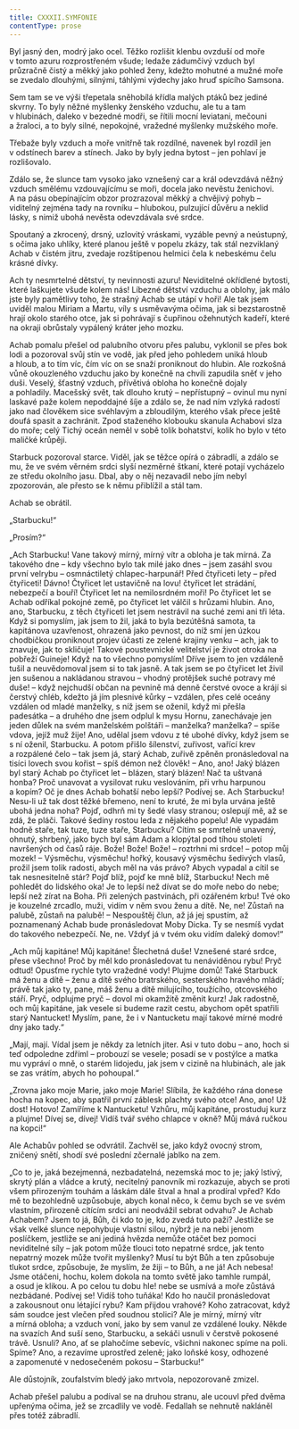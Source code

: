 ```yaml
---
title: CXXXII.SYMFONIE
contentType: prose
---
```


  

Byl jasný den, modrý jako ocel. Těžko rozlišit klenbu ovzduší od moře v tomto azuru rozprostřeném všude; ledaže zádumčivý vzduch byl průzračně čistý a měkký jako pohled ženy, kdežto mohutné a mužné moře se zvedalo dlouhými, silnými, táhlými výdechy jako hruď spícího Samsona.

Sem tam se ve výši třepetala sněhobílá křídla malých ptáků bez jediné skvrny. To byly něžné myšlenky ženského vzduchu, ale tu a tam v hlubinách, daleko v bezedné modři, se řítili mocní leviatani, mečouni a žraloci, a to byly silné, nepokojné, vražedné myšlenky mužského moře.

Třebaže byly vzduch a moře vnitřně tak rozdílné, navenek byl rozdíl jen v odstínech barev a stínech. Jako by byly jedna bytost – jen pohlaví je rozlišovalo.

Zdálo se, že slunce tam vysoko jako vznešený car a král odevzdává něžný vzduch smělému vzdouvajícímu se moři, docela jako nevěstu ženichovi. A na pásu obepínajícím obzor prozrazoval měkký a chvějivý pohyb – viditelný zejména tady na rovníku – hlubokou, pulzující důvěru a neklid lásky, s nimiž ubohá nevěsta odevzdávala své srdce.

Spoutaný a zkrocený, drsný, uzlovitý vráskami, vyzáble pevný a neústupný, s očima jako uhlíky, které planou ještě v popelu zkázy, tak stál nezviklaný Achab v čistém jitru, zvedaje rozštípenou helmici čela k nebeskému čelu krásné dívky.

Ach ty nesmrtelné dětství, ty nevinnosti azuru! Neviditelné okřídlené bytosti, které laškujete všude kolem nás! Líbezné dětství vzduchu a oblohy, jak málo jste byly pamětlivy toho, že strašný Achab se utápí v hoři! Ale tak jsem uviděl malou Miriam a Martu, víly s usměvavýma očima, jak si bezstarostně hrají okolo starého otce, jak si pohrávají s čupřinou ožehnutých kadeří, které na okraji obrůstaly vypálený kráter jeho mozku.

Achab pomalu přešel od palubního otvoru přes palubu, vyklonil se přes bok lodi a pozoroval svůj stín ve vodě, jak před jeho pohledem uniká hloub a hloub, a to tím víc, čím víc on se snaží proniknout do hlubin. Ale rozkošná vůně okouzleného vzduchu jako by konečně na chvíli zapudila sněť v jeho duši. Veselý, šťastný vzduch, přívětivá obloha ho konečně dojaly a pohladily. Macešský svět, tak dlouho krutý – nepřístupný – ovinul mu nyní laskavé paže kolem nepoddajné šíje a zdálo se, že nad ním vzlyká radostí jako nad člověkem sice svéhlavým a zbloudilým, kterého však přece ještě doufá spasit a zachránit. Zpod staženého klobouku skanula Achabovi slza do moře; celý Tichý oceán neměl v sobě tolik bohatství, kolik ho bylo v této maličké krůpěji.

Starbuck pozoroval starce. Viděl, jak se těžce opírá o zábradlí, a zdálo se mu, že ve svém věrném srdci slyší nezměrné štkaní, které potají vycházelo ze středu okolního jasu. Dbal, aby o něj nezavadil nebo jím nebyl zpozorován, ale přesto se k němu přiblížil a stál tam.

Achab se obrátil.

„Starbucku!“

„Prosím?“

„Ach Starbucku! Vane takový mírný, mírný vítr a obloha je tak mírná. Za takového dne – kdy všechno bylo tak milé jako dnes – jsem zasáhl svou první velrybu – osmnáctiletý chlapec-harpunář! Před čtyřiceti lety – před čtyřiceti! Dávno! Čtyřicet let ustavičně na lovu! čtyřicet let strádání, nebezpečí a bouří! Čtyřicet let na nemilosrdném moři! Po čtyřicet let se Achab odříkal pokojné země, po čtyřicet let válčil s hrůzami hlubin. Ano, ano, Starbucku, z těch čtyřiceti let jsem nestrávil na suché zemi ani tři léta. Když si pomyslím, jak jsem to žil, jaká to byla bezútěšná samota, ta kapitánova uzavřenost, ohrazená jako pevnost, do níž smí jen úzkou chodbičkou proniknout projev účasti ze zelené krajiny venku – ach, jak to znavuje, jak to skličuje! Takové poustevnické velitelství je život otroka na pobřeží Guineje! Když na to všechno pomyslím! Dříve jsem to jen vzdáleně tušil a neuvědomoval jsem si to tak jasně. A tak jsem se po čtyřicet let živil jen sušenou a nakládanou stravou – vhodný protějšek suché potravy mé duše! – když nejchudší občan na pevnině má denně čerstvé ovoce a krájí si čerstvý chléb, kdežto já jím plesnivé kůrky – vzdálen, přes celé oceány vzdálen od mladé manželky, s níž jsem se oženil, když mi přešla padesátka – a druhého dne jsem odplul k mysu Hornu, zanechávaje jen jeden důlek na svém manželském polštáři – manželka? manželka? – spíše vdova, jejíž muž žije! Ano, udělal jsem vdovu z té ubohé dívky, když jsem se s ní oženil, Starbucku. A potom přišlo šílenství, zuřivost, vařící krev a rozpálené čelo – tak jsem já, starý Achab, zuřivě zpěněn pronásledoval na tisíci lovech svou kořist – spíš démon než člověk! – Ano, ano! Jaký blázen byl starý Achab po čtyřicet let – blázen, starý blázen! Nač ta uštvaná honba? Proč unavovat a vysilovat ruku veslováním, při vrhu harpunou a kopím? Oč je dnes Achab bohatší nebo lepší? Podívej se. Ach Starbucku! Nesu-li už tak dost těžké břemeno, není to kruté, že mi byla urvána ještě ubohá jedna noha? Pojď, odhrň mi ty šedé vlasy stranou; oslepují mě, až se zdá, že pláči. Takové šediny rostou leda z nějakého popelu! Ale vypadám hodně staře, tak tuze, tuze staře, Starbucku? Cítím se smrtelně unavený, ohnutý, shrbený, jako bych byl sám Adam a klopýtal pod tíhou století navršených od časů ráje. Bože! Bože! Bože! – roztrhni mi srdce! – potop můj mozek! – Výsměchu, výsměchu! hořký, kousavý výsměchu šedivých vlasů, prožil jsem tolik radosti, abych měl na vás právo? Abych vypadal a cítil se tak nesnesitelně stár? Pojď blíž, pojď ke mně blíž, Starbucku! Nech mě pohledět do lidského oka! Je to lepší než dívat se do moře nebo do nebe; lepší než zírat na Boha. Při zelených pastvinách, při ozářeném krbu! Tvé oko je kouzelné zrcadlo, muži, vidím v něm svou ženu a dítě. Ne, ne! Zůstaň na palubě, zůstaň na palubě! – Nespouštěj člun, až já jej spustím, až poznamenaný Achab bude pronásledovat Moby Dicka. Ty se nesmíš vydat do takového nebezpečí. Ne, ne. Vždyť já v tvém oku vidím daleký domov!“

„Ach můj kapitáne! Můj kapitáne! Šlechetná duše! Vznešené staré srdce, přese všechno! Proč by měl kdo pronásledovat tu nenáviděnou rybu! Pryč odtud! Opusťme rychle tyto vražedné vody! Plujme domů! Také Starbuck má ženu a dítě – ženu a dítě svého bratrského, sesterského hravého mládí; právě tak jako ty, pane, máš ženu a dítě milujícího, toužícího, otcovského stáří. Pryč, odplujme pryč – dovol mi okamžitě změnit kurz! Jak radostně, och můj kapitáne, jak vesele si budeme razit cestu, abychom opět spatřili starý Nantucket! Myslím, pane, že i v Nantucketu mají takové mírné modré dny jako tady.“

„Mají, mají. Vídal jsem je někdy za letních jiter. Asi v tuto dobu – ano, hoch si teď odpoledne zdříml – probouzí se vesele; posadí se v postýlce a matka mu vypráví o mně, o starém lidojedu, jak jsem v cizině na hlubinách, ale jak se zas vrátím, abych ho pohoupal.“

„Zrovna jako moje Marie, jako moje Marie! Slíbila, že každého rána donese hocha na kopec, aby spatřil první záblesk plachty svého otce! Ano, ano! Už dost! Hotovo! Zamíříme k Nantucketu! Vzhůru, můj kapitáne, prostuduj kurz a plujme! Dívej se, dívej! Vidíš tvář svého chlapce v okně? Můj mává ručkou na kopci!“

Ale Achabův pohled se odvrátil. Zachvěl se, jako když ovocný strom, zničený snětí, shodí své poslední zčernalé jablko na zem.

„Co to je, jaká bezejmenná, nezbadatelná, nezemská moc to je; jaký lstivý, skrytý plán a vládce a krutý, necitelný panovník mi rozkazuje, abych se proti všem přirozeným touhám a láskám dále štval a hnal a prodíral vpřed? Kdo mě to bezohledně uzpůsobuje, abych konal něco, k čemu bych se ve svém vlastním, přirozeně cítícím srdci ani neodvážil sebrat odvahu? Je Achab Achabem? Jsem to já, Bůh, či kdo to je, kdo zvedá tuto paži? Jestliže se však velké slunce nepohybuje vlastní silou, nýbrž je na nebi jenom poslíčkem, jestliže se ani jediná hvězda nemůže otáčet bez pomoci neviditelné síly – jak potom může tlouci toto nepatrné srdce, jak tento nepatrný mozek může tvořit myšlenky? Musí tu být Bůh a ten způsobuje tlukot srdce, způsobuje, že myslím, že žiji – to Bůh, a ne já! Ach nebesa! Jsme otáčeni, hochu, kolem dokola na tomto světě jako tamhle rumpál, a osud je klikou. A po celou tu dobu hle! nebe se usmívá a moře zůstává nezbádané. Podívej se! Vidíš toho tuňáka! Kdo ho naučil pronásledovat a zakousnout onu létající rybu? Kam přijdou vrahové? Koho zatracovat, když sám soudce jest vlečen před soudnou stolici? Ale je mírný, mírný vítr a mírná obloha; a vzduch voní, jako by sem vanul ze vzdálené louky. Někde na svazích And suší seno, Starbucku, a sekáči usnuli v čerstvě pokosené trávě. Usnuli? Ano, ať se plahočíme sebevíc, všichni nakonec spíme na poli. Spíme? Ano, a rezavíme uprostřed zeleně; jako loňské kosy, odhozené a zapomenuté v nedosečeném pokosu – Starbucku!“

Ale důstojník, zoufalstvím bledý jako mrtvola, nepozorovaně zmizel.

Achab přešel palubu a podíval se na druhou stranu, ale ucouvl před dvěma upřenýma očima, jež se zrcadlily ve vodě. Fedallah se nehnutě nakláněl přes totéž zábradlí.
